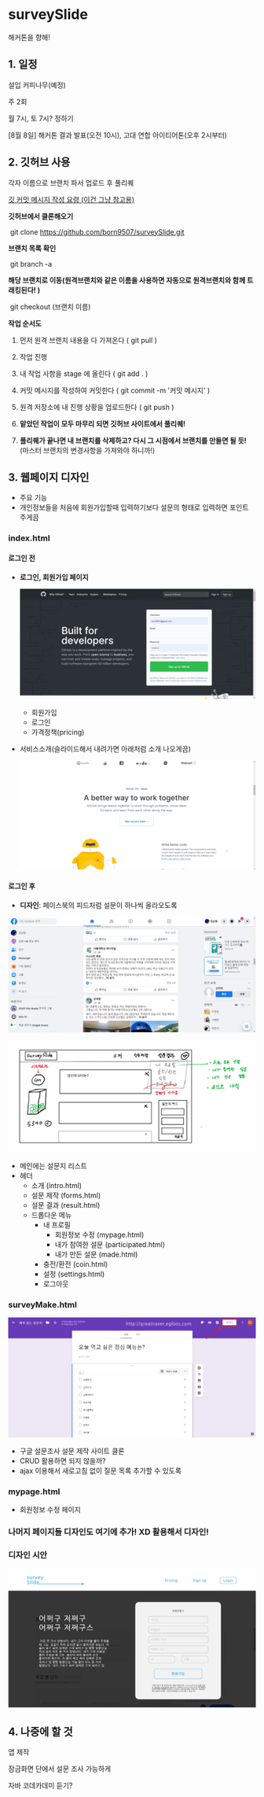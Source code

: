 # surveySlide

해커톤을 향해! 

## 1. 일정

설입 커피나무(예정)

주 2회

월 7시, 토 7시? 정하기



[8월 8일] 해커톤 결과 발표(오전 10시), 고대 연합 아이티어톤(오후 2시부터)

## 2. 깃허브 사용

각자 이름으로 브랜치 파서 업로드 후 풀리퀘

[깃 커밋 메시지 작성 요령 (이건 그냥 참고용)](https://blog.ull.im/engineering/2019/03/10/logs-on-git.html)



**깃허브에서 클론해오기**

​	git clone https://github.com/born9507/surveySlide.git

**브랜치 목록 확인**	

​	git branch -a

**해당 브랜치로 이동(원격브랜치와 같은 이름을 사용하면 자동으로 원격브랜치와 함께 트래킹된다! )**

​	git checkout (브랜치 이름)



**작업 순서도**

1. 먼저 원격 브랜치 내용을 다 가져온다 ( git pull )

2. 작업 진행
3. 내 작업 사항을 stage 에 올린다 ( git add .  )
4. 커밋 메시지를 작성하여 커밋한다 ( git commit -m '커밋 메시지' )
5. 원격 저장소에 내 진행 상황을 업로드한다 ( git push )
6. **맡았던 작업이 모두 마무리 되면 깃허브 사이트에서 풀리퀘!**
7. **풀리퀘가 끝나면 내 브랜치를 삭제하고? 다시 그 시점에서 브랜치를 만들면 될 듯!** (마스터 브랜치의 변경사항을 가져와야 하니까!)



## 3. 웹페이지 디자인

- 주요 기능
- 개인정보들을 처음에 회원가입할때 입력하기보다 설문의 형태로 입력하면 포인트 주게끔



### index.html

#### 로그인 전

- **로그인, 회원가입 페이지**

  ![](img/github-main.png)
  - 회원가입
  - 로그인
  - 가격정책(pricing)

- 서비스소개(슬라이드해서 내려가면 아래처럼 소개 나오게끔)

  ![](img/github-intro.png)



#### 로그인 후

- **디자인**: 페이스북의 피드처럼 설문이 하나씩 올라오도록

![](img/facebook-feedpage.png)

![](img/mainpage.png)

- 메인에는 설문지 리스트
- 헤더
  - 소개 (intro.html)
  - 설문 제작 (forms.html)
  - 설문 결과 (result.html)
  - 드롭다운 메뉴
    - 내 프로필
      - 회원정보 수정 (mypage.html)
      - 내가 참여한 설문 (participated.html)
      - 내가 만든 설문 (made.html)
    - 충전/환전 (coin.html)
    - 설정 (settings.html)
    - 로그아웃 



### surveyMake.html

![](img/img3.png)

- 구글 설문조사 설문 제작 사이트 클론
- CRUD 활용하면 되지 않을까?
- ajax 이용해서 새로고침 없이 질문 목록 추가할 수 있도록



### mypage.html

- 회원정보 수정 페이지



### 나머지 페이지들 디자인도 여기에 추가! XD 활용해서 디자인!

### 디자인 시안

![](img/index_example.jpg)






## 4. 나중에 할 것

앱 제작

잠금화면 단에서 설문 조사 가능하게 

자바 코데카데미 듣기?
